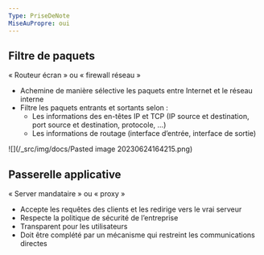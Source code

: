 ```yaml
---
Type: PriseDeNote
MiseAuPropre: oui
---
```


## Filtre de paquets
« Routeur écran » ou « firewall réseau » 

 - Achemine de manière sélective les paquets entre Internet et le réseau interne 
 - Filtre les paquets entrants et sortants selon : 
	 - Les informations des en-têtes IP et TCP (IP source et destination, port source et destination, protocole, …)
	 - Les informations de routage (interface d’entrée, interface de sortie)

![](/_src/img/docs/Pasted image 20230624164215.png)

## Passerelle applicative
« Server mandataire » ou « proxy » 

- Accepte les requêtes des clients et les redirige vers le vrai serveur
- Respecte la politique de sécurité de l’entreprise 
- Transparent pour les utilisateurs 
- Doit être complété par un mécanisme qui restreint les communications directes

